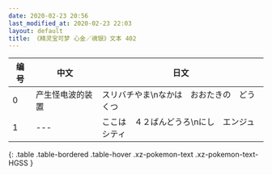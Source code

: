```yaml
---
date: 2020-02-23 20:56
last_modified_at: 2020-02-23 22:03
layout: default
title: 《精灵宝可梦 心金／魂银》文本 402
---
```

| 编号 | 中文 | 日文 |
| ---- | ---- | ---- |
| 0 | 产生怪电波的装置 | スリバチやま\nなかは　おおたきの　どうくつ |
| 1 | --- | ここは　４２ばんどうろ\nにし　エンジュシティ |
{: .table .table-bordered .table-hover .xz-pokemon-text .xz-pokemon-text-HGSS }